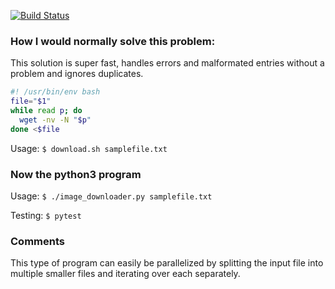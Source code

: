 [![Build Status](https://travis-ci.org/DD5HT/image_downloader.svg?branch=master)](https://travis-ci.org/DD5HT/image_downloader)
### How I would normally solve this problem:

This solution is super fast, handles errors and malformated entries without a problem and ignores duplicates.

```bash
#! /usr/bin/env bash
file="$1"
while read p; do
  wget -nv -N "$p"
done <$file
```

Usage: `$ download.sh samplefile.txt`

### Now the python3 program

Usage:   `$ ./image_downloader.py samplefile.txt`

Testing: `$ pytest `

### Comments

This type of program can easily be parallelized by splitting the input file into multiple smaller files
and iterating over each separately.